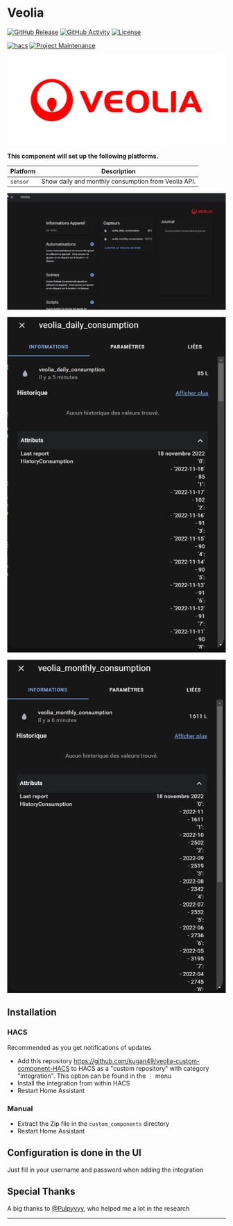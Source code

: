# Veolia

[![GitHub Release][releases-shield]][releases]
[![GitHub Activity][commits-shield]][commits]
[![License][license-shield]](LICENSE)

[![hacs][hacsbadge]][hacs]
[![Project Maintenance][maintenance-shield]][user_profile]


![logo][logoimg]

**This component will set up the following platforms.**

Platform | Description
-- | --
`sensor` | Show daily and monthly consumption from Veolia API.

![appareil][appareilimg]

![daily_consumption][daily_consumptionimg]

![monthly_consumption][monthly_consumptionimg]


## Installation

### HACS

Recommended as you get notifications of updates

* Add this repository https://github.com/kugan49/veolia-custom-component-HACS to HACS as a "custom repository" with category "integration". This option can be found in the ⋮ menu
* Install the integration from within HACS
* Restart Home Assistant

### Manual

* Extract the Zip file in the `custom_components` directory
* Restart Home Assistant

## Configuration is done in the UI

Just fill in your username and password when adding the integration

## Special Thanks

A big thanks to [@Pulpyyyy](https://github.com/Pulpyyyy), who helped me a lot in the research

<!---->
***

[commits-shield]: https://img.shields.io/github/commit-activity/y/kugan49/veolia-custom-component-HACS.svg?style=for-the-badge
[commits]: https://github.com/kugan49/veolia-custom-component-HACS/commits/master
[hacs]: https://hacs.xyz
[hacsbadge]: https://img.shields.io/badge/HACS-Custom-orange.svg?style=for-the-badge
[logoimg]: images/logo.png
[appareilimg]: images/appareil.png
[daily_consumptionimg]: images/daily_consumption.png
[monthly_consumptionimg]: images/monthly_consumption.png
[license-shield]: https://img.shields.io/github/license/kugan49/veolia-custom-component-HACS.svg?style=for-the-badge
[maintenance-shield]: https://img.shields.io/badge/maintainer-%40kugan49-blue.svg?style=for-the-badge
[releases-shield]: https://img.shields.io/github/release/kugan49/veolia-custom-component-HACS.svg?style=for-the-badge
[releases]: https://github.com/kugan49/veolia-custom-component-HACS/releases
[user_profile]: https://github.com/kugan49